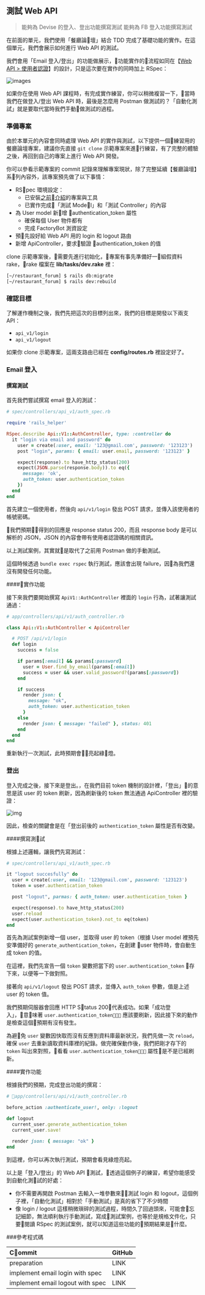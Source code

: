 ## 測試 Web API
> 能夠為 Devise 的登入、登出功能撰寫測試
> 能夠為 FB 登入功能撰寫測試

在前面的單元，我們使用「餐廳論壇」結合 TDD 完成了基礎功能的實作。在這個單元，我們會展示如何進行 Web API 的測試。

我們會用「Email 登入/登出」的功能做展示，功能實作的流程如同在【[Web API > 使用者認證](https://lighthouse.alphacamp.co/lessons/236/)】的設計，只是這次要在實作的同時加上 RSpec：

![images](https://assets-lighthouse.s3.amazonaws.com/uploads/image/file/1740/4.png)

如果你在使用 Web API 課程時，有完成實作練習，你可以稍微複習一下，當時我們在做登入/登出 Web API 時，最後是怎麼用 Postman 做測試的？「自動化測試」就是要取代當時我們手動做測試的過程。

### 準備專案

由於本單元的內容會同時處理 Web API 的實作與測試，以下提供一個練習用的餐廳論壇專案，建議你先直接 `git clone` 示範專案來進行練習，有了完整的體驗之後，再回到自己的專案上進行 Web API 開發。

你可以參看示範專案的 commit 記錄來理解專案現狀，除了完整延續【餐廳論壇】系列內容外，該專案預先做了以下事情：

- RSpec 環境設定：
  - 已安裝[之前介紹](https://lighthouse.alphacamp.co/lessons/271/units/1288)的專案與工具
  - 已實作完成「測試 Model」和「測試 Controller」的內容
- 為 User model 新增 authentication_token 屬性
  - 確保每個 User 物件都有
  - 完成 FactoryBot 測資設定
- 預先設好給 Web API 用的 login 和 logout 路由
- 新增 ApiController，要求驗證 authentication_token 的值

clone 示範專案後，需要先進行初始化，專案有事先準備好一組假資料 rake，rake 檔案在 **lib/tasks/dev.rake** 裡：

```bash
[~/restaurant_forum] $ rails db:migrate
[~/restaurant_forum] $ rails dev:rebuild
```

### 確認目標

了解運作機制之後，我們先把這次的目標列出來，我們的目標是開發以下兩支 API：
- `api_v1/login`
- `api_v1/logout`

如果你 clone 示範專案，這兩支路由已經在 **config/routes.rb** 裡設定好了。



### Email 登入

#### 撰寫測試

首先我們嘗試撰寫 email 登入的測試：

```ruby
# spec/controllers/api_v1/auth_spec.rb

require 'rails_helper'

RSpec.describe Api::V1::AuthController, type: :controller do
  it "login via email and password" do
    user = create(:user, email: '123@gmail.com', password: '123123')
    post "login", params: { email: user.email, password: '123123' }

    expect(response).to have_http_status(200)
    expect(JSON.parse(response.body)).to eq({
      message: 'ok',
      auth_token: user.authentication_token
    })
  end
end
```

首先建立一個使用者，然後向 `api/v1/login` 發出 POST 請求，並傳入該使用者的帳號密碼。

我們預期得到的回應是 response status 200，而且 response body 是可以解析的 JSON，JSON 的內容會帶有使用者認證碼的相關資訊。

以上測試案例，其實就是取代了之前用 Postman 做的手動測試。

這個時候透過 `bundle exec rspec` 執行測試，應該會出現 failure，因為我們還沒有開發任何功能。

####實作功能

接下來我們要開始撰寫 `ApiV1::AuthController` 裡面的 `login` 行為，試著讓測試通過：

```ruby
# app/controllers/api/v1/auth_controller.rb

class Api::V1::AuthController < ApiController

  # POST /api/v1/login
  def login
    success = false

    if params[:email] && params[:password]
      user = User.find_by_email(params[:email])
      success = user && user.valid_password?(params[:password])
  	end

    if success
      render json: {
        message: "ok",
        auth_token: user.authentication_token
      }
    else
      render json: { message: "failed" }, status: 401
    end
  end
end

```

重新執行一次測試，此時預期會亮起綠燈。

### 登出

登入完成之後，接下來是登出。，在我們目前 token 機制的設計裡，「登出」的意思是該 user 的 token 刷新，因為刷新後的 token 無法通過 ApiController 裡的驗證：

![img](https://assets-lighthouse.s3.amazonaws.com/uploads/image/file/1741/3.png)

因此，檢查的關鍵會是在「登出前後的 `authentication_token` 屬性是否有改變。

####撰寫測試

根據上述邏輯，讓我們先寫測試：

```ruby
# spec/controllers/api_v1/auth_spec.rb

it "logout succesfully" do
  user = create(:user, email: '123@gmail.com', password: '123123')
  token = user.authentication_token

  post "logout", parmas: { auth_token: user.authentication_token }

  expect(response).to have_http_status(200)
  user.reload
  expect(user.authentication_token).not_to eq(token)
end
```
首先為測試案例新增一個 user，並取得 user 的 token（根據 User model 裡預先安準備好的 `generate_authentication_token`，在創建 user 物件時，會自動生成 token 的值。

在這裡，我們先宣告一個 `token` 變數把當下的 `user.authentication_token` 存下來，以便等一下做對照。

接著向 `api/v1/logout` 發出 POST 請求，並傳入 `auth_token` 參數，值是上述 user 的 token 值。

我們預期伺服器會回應 HTTP Status 200，代表成功。如果「成功登入」，意味著 `user.authentication_token` 應該要刷新，因此接下來的動作是檢查這個預期有沒有發生。

為避免 `user` 變數因快取而沒有反應到資料庫最新狀況，我們先做一次 `reload`，確保 `user` 去重新讀取資料庫裡的紀錄。做完確保動作後，我們把剛才存下的 `token` 叫出來對照，看看 `user.authentication_token` 屬性是不是已經刷新。

####實作功能

根據我們的預期，完成登出功能的撰寫：

```ruby
# app/controllers/api/v1/auth_controller.rb

before_action :authenticate_user!, only: :logout

def logout
  current_user.generate_authentication_token
  current_user.save!

  render json: { message: "ok" }
end
```

到這裡，你可以再次執行測試，預期會看見綠燈亮起。

以上是「登入/登出」的 Web API 測試，透過這個例子的練習，希望你能感受到自動化測試的好處：
- 你不需要再開啟 Postman 去輸入一堆參數來測試 login 和 logout，這個例子裡，「自動化測試」相對於「手動測試」是真的省下了不少時間
- 像 login / logout 這樣稍微瑣碎的測試過程，時間久了回過頭來，可能會忘記細節，無法順利執行手動測試，寫成測試案例，也等於是規格文件化，只要閱讀 RSpec 的測試案例，就可以知道這些功能的預期結果是什麼。


###參考程式碼

| Commit | GitHub |
|:----- | ----- |
| preparation | LINK |
| implement email login with spec | LINK |
| implement email logout with spec | LINK |

